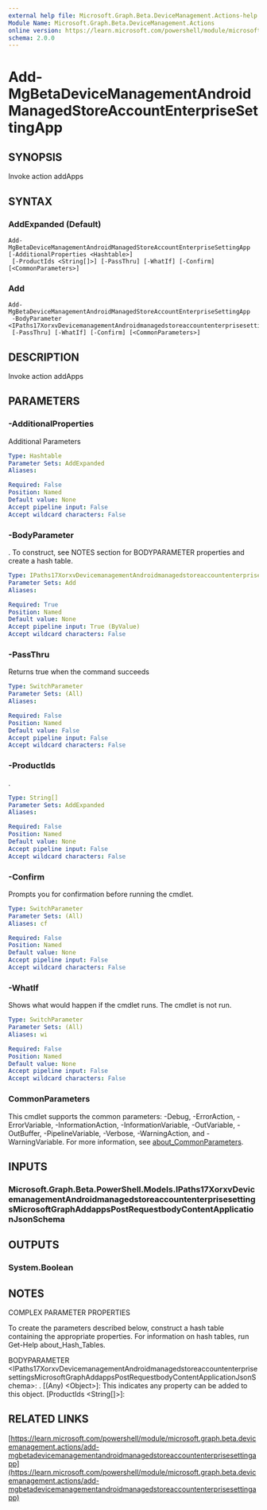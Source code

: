 ```yaml
---
external help file: Microsoft.Graph.Beta.DeviceManagement.Actions-help.xml
Module Name: Microsoft.Graph.Beta.DeviceManagement.Actions
online version: https://learn.microsoft.com/powershell/module/microsoft.graph.beta.devicemanagement.actions/add-mgbetadevicemanagementandroidmanagedstoreaccountenterprisesettingapp
schema: 2.0.0
---
```


# Add-MgBetaDeviceManagementAndroidManagedStoreAccountEnterpriseSettingApp

## SYNOPSIS
Invoke action addApps

## SYNTAX

### AddExpanded (Default)
```
Add-MgBetaDeviceManagementAndroidManagedStoreAccountEnterpriseSettingApp [-AdditionalProperties <Hashtable>]
 [-ProductIds <String[]>] [-PassThru] [-WhatIf] [-Confirm] [<CommonParameters>]
```

### Add
```
Add-MgBetaDeviceManagementAndroidManagedStoreAccountEnterpriseSettingApp
 -BodyParameter <IPaths17XorxvDevicemanagementAndroidmanagedstoreaccountenterprisesettingsMicrosoftGraphAddappsPostRequestbodyContentApplicationJsonSchema>
 [-PassThru] [-WhatIf] [-Confirm] [<CommonParameters>]
```

## DESCRIPTION
Invoke action addApps

## PARAMETERS

### -AdditionalProperties
Additional Parameters

```yaml
Type: Hashtable
Parameter Sets: AddExpanded
Aliases:

Required: False
Position: Named
Default value: None
Accept pipeline input: False
Accept wildcard characters: False
```

### -BodyParameter
.
To construct, see NOTES section for BODYPARAMETER properties and create a hash table.

```yaml
Type: IPaths17XorxvDevicemanagementAndroidmanagedstoreaccountenterprisesettingsMicrosoftGraphAddappsPostRequestbodyContentApplicationJsonSchema
Parameter Sets: Add
Aliases:

Required: True
Position: Named
Default value: None
Accept pipeline input: True (ByValue)
Accept wildcard characters: False
```

### -PassThru
Returns true when the command succeeds

```yaml
Type: SwitchParameter
Parameter Sets: (All)
Aliases:

Required: False
Position: Named
Default value: False
Accept pipeline input: False
Accept wildcard characters: False
```

### -ProductIds
.

```yaml
Type: String[]
Parameter Sets: AddExpanded
Aliases:

Required: False
Position: Named
Default value: None
Accept pipeline input: False
Accept wildcard characters: False
```

### -Confirm
Prompts you for confirmation before running the cmdlet.

```yaml
Type: SwitchParameter
Parameter Sets: (All)
Aliases: cf

Required: False
Position: Named
Default value: None
Accept pipeline input: False
Accept wildcard characters: False
```

### -WhatIf
Shows what would happen if the cmdlet runs.
The cmdlet is not run.

```yaml
Type: SwitchParameter
Parameter Sets: (All)
Aliases: wi

Required: False
Position: Named
Default value: None
Accept pipeline input: False
Accept wildcard characters: False
```

### CommonParameters
This cmdlet supports the common parameters: -Debug, -ErrorAction, -ErrorVariable, -InformationAction, -InformationVariable, -OutVariable, -OutBuffer, -PipelineVariable, -Verbose, -WarningAction, and -WarningVariable. For more information, see [about_CommonParameters](http://go.microsoft.com/fwlink/?LinkID=113216).

## INPUTS

### Microsoft.Graph.Beta.PowerShell.Models.IPaths17XorxvDevicemanagementAndroidmanagedstoreaccountenterprisesettingsMicrosoftGraphAddappsPostRequestbodyContentApplicationJsonSchema
## OUTPUTS

### System.Boolean
## NOTES
COMPLEX PARAMETER PROPERTIES

To create the parameters described below, construct a hash table containing the appropriate properties.
For information on hash tables, run Get-Help about_Hash_Tables.

BODYPARAMETER \<IPaths17XorxvDevicemanagementAndroidmanagedstoreaccountenterprisesettingsMicrosoftGraphAddappsPostRequestbodyContentApplicationJsonSchema\>: .
  \[(Any) \<Object\>\]: This indicates any property can be added to this object.
  \[ProductIds \<String\[\]\>\]:

## RELATED LINKS

[https://learn.microsoft.com/powershell/module/microsoft.graph.beta.devicemanagement.actions/add-mgbetadevicemanagementandroidmanagedstoreaccountenterprisesettingapp](https://learn.microsoft.com/powershell/module/microsoft.graph.beta.devicemanagement.actions/add-mgbetadevicemanagementandroidmanagedstoreaccountenterprisesettingapp)


